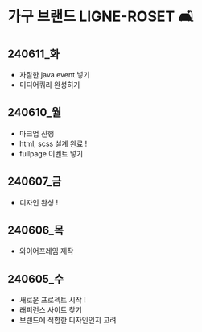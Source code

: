 # 가구 브랜드 LIGNE-ROSET 🛋️ #

## 240611_화
  - 자잘한 java event 넣기
  - 미디어쿼리 완성히기 

## 240610_월
  - 마크업 진행
  - html, scss 설계 완료 !
  - fullpage 이벤트 넣기

## 240607_금
  - 디자인 완성 !

## 240606_목 
  - 와이어프레임 제작

## 240605_수
  - 새로운 프로젝트 시작 !
  - 래퍼런스 사이트 찾기
  - 브랜드에 적합한 디자인인지 고려
